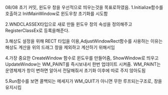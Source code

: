 08/08 초기 커밋, 윈도우 창을 우선적으로 띄우는것을 목표로하였음. 
1.Initialize함수를 호출하고 InitMainWindow로 윈도우창 초기화를 시도함

2.WNDCLASSEX타입으로 새로 만들 윈도우 창의 속성을 정의해주고 RegisterClassEx로 등록을해준다.

3.해상도 설정을 위해 RECT 타입을 이용,AdjustWindowRect함수를 사용하는 이유는 해상도 계산을 위의 드래그 창을 제외하고 계산하기 위해서임

4.가장 중요한 CreateWindow 함수로 윈도우를 만들어줌, ShowWindow로 띄우고 UpdateWindow는  WM_PAINT를 즉시보내서 한번 업데이트 시켜줌.  WM_PAINT는 운영체제가 창이 변하면 알아서 전달해줘서 초기화 
이후에 따로 주지 않아도됨

5.Run함수를 보면 콜백되는 메세지가 WM_QUIT가 아니면 무한 루프되는구조로, 창을 유지시킴
